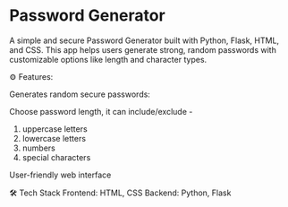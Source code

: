 # Password Generator
A simple and secure Password Generator built with Python, Flask, HTML, and CSS. This app helps users generate strong, random passwords with customizable options like length and character types.

⚙️ Features: 

Generates random secure passwords: 

Choose password length, it can include/exclude - 
1) uppercase letters
2) lowercase letters
3) numbers
4) special characters

User-friendly web interface

🛠 Tech Stack
Frontend: HTML, CSS 
Backend: Python, Flask 

